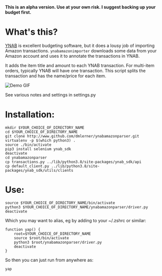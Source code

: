 
**This is an alpha version. Use at your own risk. I suggest backing up your budget first.**
# What's this?
[YNAB](ynab.com) is excellent budgeting software, but it does a lousy job of importing Amazon transactions. `ynabamazonimporter` downloads some data from your Amazon account and uses it to annotate the transactions in YNAB. 

It adds the item title and amount to each YNAB transaction. For multi-item orders, typically YNAB will have one transaction. This script splits the transaction and has the name/price for each item.

![Demo GIF](demo.gif)

See various notes and settings in settings.py

# Installation:

```
mkdir $YOUR_CHOICE_OF_DIRECTORY_NAME  
cd $YOUR_CHOICE_OF_DIRECTORY_NAME
git clone http://www.github.com/dmlerner/ynabamazonparser.git
virtualenv -p $(which python3) .
source ./bin/activate
pip3 install selenium ynab_sdk
deactivate
cd ynabamazonparser
cp transactions.py ../lib/python3.8/site-packages/ynab_sdk/api
cp default_client.py ../lib/python3.8/site-packages/ynab_sdk/utils/clients
```


# Use:

```
source $YOUR_CHOICE_OF_DIRECTORY_NAME/bin/activate
python3 $YOUR_CHOICE_OF_DIRECTORY_NAME/ynabamazonparser/driver.py
deactivate
```


Which you may want to alias, eg by adding to your ~/.zshrc or similar:

```
function yap() {
	root=$YOUR_CHOICE_OF_DIRECTORY_NAME
	source $root/bin/activate
	python3 $root/ynabamazonparser/driver.py
	deactivate
}
```

So then you can just run from anywhere as:

```
yap
```
